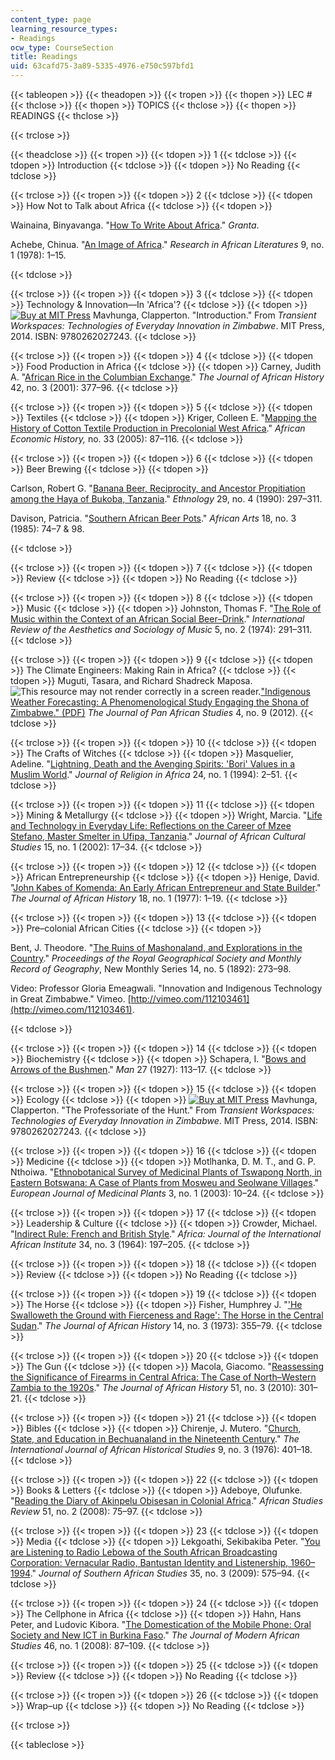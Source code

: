 ```yaml
---
content_type: page
learning_resource_types:
- Readings
ocw_type: CourseSection
title: Readings
uid: 63cafd75-3a89-5335-4976-e750c597bfd1
---
```


{{< tableopen >}}
{{< theadopen >}}
{{< tropen >}}
{{< thopen >}}
LEC #
{{< thclose >}}
{{< thopen >}}
TOPICS
{{< thclose >}}
{{< thopen >}}
READINGS
{{< thclose >}}

{{< trclose >}}

{{< theadclose >}}
{{< tropen >}}
{{< tdopen >}}
1
{{< tdclose >}}
{{< tdopen >}}
Introduction
{{< tdclose >}}
{{< tdopen >}}
No Reading
{{< tdclose >}}

{{< trclose >}}
{{< tropen >}}
{{< tdopen >}}
2
{{< tdclose >}}
{{< tdopen >}}
How Not to Talk about Africa
{{< tdclose >}}
{{< tdopen >}}


Wainaina, Binyavanga. "[How To Write About Africa](http://www.granta.com/Archive/92/How-to-Write-about-Africa/Page-1)." _Granta_.

Achebe, Chinua. "[An Image of Africa](http://www.jstor.org/stable/3818468)." _Research in African Literatures_ 9, no. 1 (1978): 1–15.


{{< tdclose >}}

{{< trclose >}}
{{< tropen >}}
{{< tdopen >}}
3
{{< tdclose >}}
{{< tdopen >}}
Technology & Innovation—In 'Africa'?
{{< tdclose >}}
{{< tdopen >}}
[![Buy at MIT Press](/images/mp_logo.gif)](https://mitpress.mit.edu/9780262027243) Mavhunga, Clapperton. "Introduction." From _Transient Workspaces: Technologies of Everyday Innovation in Zimbabwe_. MIT Press, 2014. ISBN: 9780262027243.
{{< tdclose >}}

{{< trclose >}}
{{< tropen >}}
{{< tdopen >}}
4
{{< tdclose >}}
{{< tdopen >}}
Food Production in Africa
{{< tdclose >}}
{{< tdopen >}}
Carney, Judith A. "[African Rice in the Columbian Exchange](http://dx.doi.org/10.1017/S0021853701007940)." _The Journal of African History_ 42, no. 3 (2001): 377–96.
{{< tdclose >}}

{{< trclose >}}
{{< tropen >}}
{{< tdopen >}}
5
{{< tdclose >}}
{{< tdopen >}}
Textiles
{{< tdclose >}}
{{< tdopen >}}
Kriger, Colleen E. "[Mapping the History of Cotton Textile Production in Precolonial West Africa](http://www.jstor.org/stable/4617606)." _African Economic History,_ no. 33 (2005): 87–116.
{{< tdclose >}}

{{< trclose >}}
{{< tropen >}}
{{< tdopen >}}
6
{{< tdclose >}}
{{< tdopen >}}
Beer Brewing
{{< tdclose >}}
{{< tdopen >}}


Carlson, Robert G. "[Banana Beer, Reciprocity, and Ancestor Propitiation among the Haya of Bukoba, Tanzania](http://www.jstor.org/stable/3773600)." _Ethnology_ 29, no. 4 (1990): 297–311.

Davison, Patricia. "[Southern African Beer Pots](http://www.jstor.org/stable/3336359)." _African Arts_ 18, no. 3 (1985): 74–7 & 98.


{{< tdclose >}}

{{< trclose >}}
{{< tropen >}}
{{< tdopen >}}
7
{{< tdclose >}}
{{< tdopen >}}
Review
{{< tdclose >}}
{{< tdopen >}}
No Reading
{{< tdclose >}}

{{< trclose >}}
{{< tropen >}}
{{< tdopen >}}
8
{{< tdclose >}}
{{< tdopen >}}
Music
{{< tdclose >}}
{{< tdopen >}}
Johnston, Thomas F. "[The Role of Music within the Context of an African Social Beer–Drink](http://www.jstor.org/stable/836570)." _International Review of the Aesthetics and Sociology of Music_ 5, no. 2 (1974): 291–311.
{{< tdclose >}}

{{< trclose >}}
{{< tropen >}}
{{< tdopen >}}
9
{{< tdclose >}}
{{< tdopen >}}
The Climate Engineers: Making Rain in Africa?
{{< tdclose >}}
{{< tdopen >}}
Muguti, Tasara, and Richard Shadreck Maposa. ![This resource may not render correctly in a screen reader.](/images/inacessible.gif)["Indigenous Weather Forecasting: A Phenomenological Study Engaging the Shona of Zimbabwe." (PDF)](http://www.jpanafrican.org/docs/vol4no9/4.9Indigenous.pdf) _The Journal of Pan African Studies_ 4, no. 9 (2012).
{{< tdclose >}}

{{< trclose >}}
{{< tropen >}}
{{< tdopen >}}
10
{{< tdclose >}}
{{< tdopen >}}
The Crafts of Witches
{{< tdclose >}}
{{< tdopen >}}
Masquelier, Adeline. "[Lightning, Death and the Avenging Spirits: 'Bori' Values in a Muslim World](http://www.jstor.org/stable/1581373)." _Journal of Religion in Africa_ 24, no. 1 (1994): 2–51.
{{< tdclose >}}

{{< trclose >}}
{{< tropen >}}
{{< tdopen >}}
11
{{< tdclose >}}
{{< tdopen >}}
Mining & Metallurgy
{{< tdclose >}}
{{< tdopen >}}
Wright, Marcia. "[Life and Technology in Everyday Life: Reflections on the Career of Mzee Stefano, Master Smelter in Ufipa, Tanzania](http://www.jstor.org/stable/3181402)." _Journal of African Cultural Studies_ 15, no. 1 (2002): 17–34.
{{< tdclose >}}

{{< trclose >}}
{{< tropen >}}
{{< tdopen >}}
12
{{< tdclose >}}
{{< tdopen >}}
African Entrepreneurship
{{< tdclose >}}
{{< tdopen >}}
Henige, David. "[John Kabes of Komenda: An Early African Entrepreneur and State Builder](http://dx.doi.org/10.1017/S0021853700015206)." _The Journal of African History_ 18, no. 1 (1977): 1–19.
{{< tdclose >}}

{{< trclose >}}
{{< tropen >}}
{{< tdopen >}}
13
{{< tdclose >}}
{{< tdopen >}}
Pre–colonial African Cities
{{< tdclose >}}
{{< tdopen >}}


Bent, J. Theodore. "[The Ruins of Mashonaland, and Explorations in the Country](http://www.jstor.org/stable/1801545)." _Proceedings of the Royal Geographical Society and Monthly Record of Geography_, New Monthly Series 14, no. 5 (1892): 273–98.

Video: Professor Gloria Emeagwali. "Innovation and Indigenous Technology in Great Zimbabwe." Vimeo. [http://vimeo.com/112103461](http://vimeo.com/112103461).


{{< tdclose >}}

{{< trclose >}}
{{< tropen >}}
{{< tdopen >}}
14
{{< tdclose >}}
{{< tdopen >}}
Biochemistry
{{< tdclose >}}
{{< tdopen >}}
Schapera, I. "[Bows and Arrows of the Bushmen](http://www.jstor.org/stable/2787413)." _Man_ 27 (1927): 113–17.
{{< tdclose >}}

{{< trclose >}}
{{< tropen >}}
{{< tdopen >}}
15
{{< tdclose >}}
{{< tdopen >}}
Ecology
{{< tdclose >}}
{{< tdopen >}}
[![Buy at MIT Press](/images/mp_logo.gif)](https://mitpress.mit.edu/9780262027243) Mavhunga, Clapperton. "The Professoriate of the Hunt." From _Transient Workspaces: Technologies of Everyday Innovation in Zimbabwe_. MIT Press, 2014. ISBN: 9780262027243.
{{< tdclose >}}

{{< trclose >}}
{{< tropen >}}
{{< tdopen >}}
16
{{< tdclose >}}
{{< tdopen >}}
Medicine
{{< tdclose >}}
{{< tdopen >}}
Motlhanka, D. M. T., and G. P. Nthoiwa. "[Ethnobotanical Survey of Medicinal Plants of Tswapong North, in Eastern Botswana: A Case of Plants from Mosweu and Seolwane Villages](http://dx.doi.org/10.9734/EJMP/2013/1871)." _European Journal of Medicinal Plants_ 3, no. 1 (2003): 10–24.
{{< tdclose >}}

{{< trclose >}}
{{< tropen >}}
{{< tdopen >}}
17
{{< tdclose >}}
{{< tdopen >}}
Leadership & Culture
{{< tdclose >}}
{{< tdopen >}}
Crowder, Michael. "[Indirect Rule: French and British Style](http://dx.doi.org/10.2307/1158021)." _Africa: Journal of the International African Institute_ 34, no. 3 (1964): 197–205.
{{< tdclose >}}

{{< trclose >}}
{{< tropen >}}
{{< tdopen >}}
18
{{< tdclose >}}
{{< tdopen >}}
Review
{{< tdclose >}}
{{< tdopen >}}
No Reading
{{< tdclose >}}

{{< trclose >}}
{{< tropen >}}
{{< tdopen >}}
19
{{< tdclose >}}
{{< tdopen >}}
The Horse
{{< tdclose >}}
{{< tdopen >}}
Fisher, Humphrey J. "['He Swalloweth the Ground with Fierceness and Rage': The Horse in the Central Sudan](http://dx.doi.org/10.1017/S0021853700012779)." _The Journal of African History_ 14, no. 3 (1973): 355–79.
{{< tdclose >}}

{{< trclose >}}
{{< tropen >}}
{{< tdopen >}}
20
{{< tdclose >}}
{{< tdopen >}}
The Gun
{{< tdclose >}}
{{< tdopen >}}
Macola, Giacomo. "[Reassessing the Significance of Firearms in Central Africa: The Case of North–Western Zambia to the 1920s](http://dx.doi.org/10.1017/S0021853710000538)." _The Journal of African History_ 51, no. 3 (2010): 301–21.
{{< tdclose >}}

{{< trclose >}}
{{< tropen >}}
{{< tdopen >}}
21
{{< tdclose >}}
{{< tdopen >}}
Bibles
{{< tdclose >}}
{{< tdopen >}}
Chirenje, J. Mutero. "[Church, State, and Education in Bechuanaland in the Nineteenth Century](http://www.jstor.org/stable/216845)." _The International Journal of African Historical Studies_ 9, no. 3 (1976): 401–18.
{{< tdclose >}}

{{< trclose >}}
{{< tropen >}}
{{< tdopen >}}
22
{{< tdclose >}}
{{< tdopen >}}
Books & Letters
{{< tdclose >}}
{{< tdopen >}}
Adeboye, Olufunke. "[Reading the Diary of Akinpelu Obisesan in Colonial Africa](http://dx.doi.org/10.1353/arw.0.0074)." _African Studies Review_ 51, no. 2 (2008): 75–97.
{{< tdclose >}}

{{< trclose >}}
{{< tropen >}}
{{< tdopen >}}
23
{{< tdclose >}}
{{< tdopen >}}
Media
{{< tdclose >}}
{{< tdopen >}}
Lekgoathi, Sekibakiba Peter. "[You are Listening to Radio Lebowa of the South African Broadcasting Corporation: Vernacular Radio, Bantustan Identity and Listenership, 1960–1994](http://dx.doi.org/10.1080/03057070903101821)." _Journal of Southern African Studies_ 35, no. 3 (2009): 575–94.
{{< tdclose >}}

{{< trclose >}}
{{< tropen >}}
{{< tdopen >}}
24
{{< tdclose >}}
{{< tdopen >}}
The Cellphone in Africa
{{< tdclose >}}
{{< tdopen >}}
Hahn, Hans Peter, and Ludovic Kibora. "[The Domestication of the Mobile Phone: Oral Society and New ICT in Burkina Faso](http://dx.doi.org/10.1017/S0022278X07003084)." _The Journal of Modern African Studies_ 46, no. 1 (2008): 87–109.
{{< tdclose >}}

{{< trclose >}}
{{< tropen >}}
{{< tdopen >}}
25
{{< tdclose >}}
{{< tdopen >}}
Review
{{< tdclose >}}
{{< tdopen >}}
No Reading
{{< tdclose >}}

{{< trclose >}}
{{< tropen >}}
{{< tdopen >}}
26
{{< tdclose >}}
{{< tdopen >}}
Wrap–up
{{< tdclose >}}
{{< tdopen >}}
No Reading
{{< tdclose >}}

{{< trclose >}}

{{< tableclose >}}